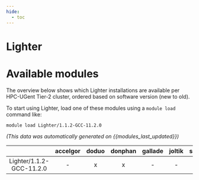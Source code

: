 ```yaml
---
hide:
  - toc
---
```


Lighter
=======

# Available modules


The overview below shows which Lighter installations are available per HPC-UGent Tier-2 cluster, ordered based on software version (new to old).

To start using Lighter, load one of these modules using a `module load` command like:

```shell
module load Lighter/1.1.2-GCC-11.2.0
```

*(This data was automatically generated on {{modules_last_updated}})*  

| |accelgor|doduo|donphan|gallade|joltik|shinx|
| :---: | :---: | :---: | :---: | :---: | :---: | :---: |
|Lighter/1.1.2-GCC-11.2.0|-|x|x|-|-|-|

